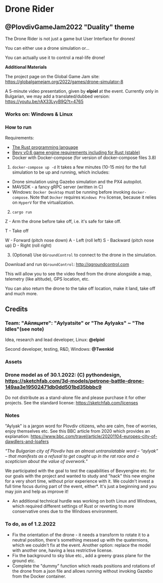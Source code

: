 # Drone Rider
## @PlovdivGameJam2022 "Duality" theme

The Drone Rider is not just a game but User Interface for drones!

You can either use a drone simulation or...

You can actually use it to control a real-life drone!

**Additional Materials**

The project page on the Global Game Jam site: https://globalgamejam.org/2022/games/drone-simulator-8

A 5-minute video presentation, given by **elpiel** at the event. Currently only in Bulgarian, we may add a translated/dubbed version: https://youtu.be/rAX33LyyB9Q?t=4765

### Works on: Windows & Linux

### How to run

Requirements:
- [The Rust programming language](https://rust-lang.org)
- [Bevy v0.6 game engine requirements including for Rust (stable)](https://bevyengine.org/learn/book/getting-started/setup/)
- Docker with Docker-compose (for version of docker-compose files 3.8)


1. `docker-compose up -d`
It takes a few minutes (10-15 min) for the full simulation to be up and running, which includes:

- Drone simulation using Gazebo simulation and the PX4 autopilot.
- MAVSDK - a fancy gRPC server (written in C)
- Windows: `Docker Desktop` must be running before invoking `docker-compose`. Note that `Docker` requires `Windows Pro` license, because it relies on `HyperV` for the virtualization.

2. `cargo run`

Z - Arm the drone before take off, i.e. it's safe for take off.

T - Take off

W - Forward (pitch nose down)
A - Left (roll left)
S - Backward (pitch nose up)
D - Right (roll right)



3. (Optional) Use `QGroundControl` to connect to the drone in the simulation.

Download and run `QGroundControl`: http://qgroundcontrol.com

This will allow you to see the video feed from the drone alongside a map, telemetry (like altitude), GPS location, etc.

You can also return the drone to the take off location, make it land, take off and much more.

## Credits

### Team: "Айляците": "Aylyatsite" or **"The Aylyaks" ~ "The Idles"**(see note)

Idea, research and lead developer, Linux: **@elpiel**

Second developer, testing, R&D, Windows: **@Twenkid**

### Assets

### Drone model as of 30.1.2022: (C) **pythondesign**, https://sketchfab.com/3d-models/petrone-battle-drone-149aa3e19502471db0dd501bd35bbbc9 

Do not distribute as a stand-alone file and please purchase it for other projects. See the standard license: https://sketchfab.com/licenses

### Notes

"Aylyak" is a jargon word for Plovdiv citizens, who are calm, free of worries, enjoy themselves etc.
See this BBC article from 2020 which provides an explanation:
https://www.bbc.com/travel/article/20201104-europes-city-of-dawdlers-and-loafers

_"The Bulgarian city of Plovdiv has an almost untranslatable word – “aylyak” – that manifests as a refusal to get caught up in the rat race and a scepticism about the value of overwork."_

We participated with the goal to test the capabilities of Bevyengine etc. for our goals with the project and wanted to study and "hack" this new engine for a very short time, without prior experience with it. We couldn't invest a full time focus during part of the event, either*. It's just a beginning and you may join and help as improve it!

* An additional technical hurdle was working on both Linux and Windows, which required different settings of Rust or reverting to more conservative ones due to the Windows environment.

### To do, as of 1.2.2022

* Fix the orientation of the drone - it needs a transform to rotate it to a neutral position, there's something messed up with the quaternions, which we couldn't fix at the event. Another option: replace the model with another one, having a less restrictive license.
* Fix the background to sky blue etc., add a greeny grass plane for the ground etc.
* Complete the "dummy" function which reads positions and rotations of the drone from a json file and allows running without invoking Gazebo from the Docker container.
